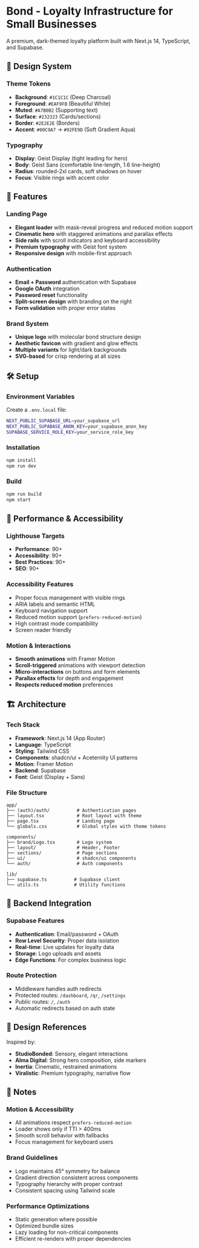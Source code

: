 # Bond - Loyalty Infrastructure for Small Businesses

A premium, dark-themed loyalty platform built with Next.js 14, TypeScript, and Supabase.

## 🎨 Design System

### Theme Tokens
- **Background**: `#1C1C1C` (Deep Charcoal)
- **Foreground**: `#EAF9FB` (Beautiful White)
- **Muted**: `#A7B0B2` (Supporting text)
- **Surface**: `#232323` (Cards/sections)
- **Border**: `#2E2E2E` (Borders)
- **Accent**: `#00C9A7` → `#92FE9D` (Soft Gradient Aqua)

### Typography
- **Display**: Geist Display (tight leading for hero)
- **Body**: Geist Sans (comfortable line-length, 1.6 line-height)
- **Radius**: rounded-2xl cards, soft shadows on hover
- **Focus**: Visible rings with accent color

## 🚀 Features

### Landing Page
- **Elegant loader** with mask-reveal progress and reduced motion support
- **Cinematic hero** with staggered animations and parallax effects
- **Side rails** with scroll indicators and keyboard accessibility
- **Premium typography** with Geist font system
- **Responsive design** with mobile-first approach

### Authentication
- **Email + Password** authentication with Supabase
- **Google OAuth** integration
- **Password reset** functionality
- **Split-screen design** with branding on the right
- **Form validation** with proper error states

### Brand System
- **Unique logo** with molecular bond structure design
- **Aesthetic favicon** with gradient and glow effects
- **Multiple variants** for light/dark backgrounds
- **SVG-based** for crisp rendering at all sizes

## 🛠 Setup

### Environment Variables
Create a `.env.local` file:

```bash
NEXT_PUBLIC_SUPABASE_URL=your_supabase_url
NEXT_PUBLIC_SUPABASE_ANON_KEY=your_supabase_anon_key
SUPABASE_SERVICE_ROLE_KEY=your_service_role_key
```

### Installation
```bash
npm install
npm run dev
```

### Build
```bash
npm run build
npm start
```

## 🎯 Performance & Accessibility

### Lighthouse Targets
- **Performance**: 90+
- **Accessibility**: 90+
- **Best Practices**: 90+
- **SEO**: 90+

### Accessibility Features
- Proper focus management with visible rings
- ARIA labels and semantic HTML
- Keyboard navigation support
- Reduced motion support (`prefers-reduced-motion`)
- High contrast mode compatibility
- Screen reader friendly

### Motion & Interactions
- **Smooth animations** with Framer Motion
- **Scroll-triggered** animations with viewport detection
- **Micro-interactions** on buttons and form elements
- **Parallax effects** for depth and engagement
- **Respects reduced motion** preferences

## 🏗 Architecture

### Tech Stack
- **Framework**: Next.js 14 (App Router)
- **Language**: TypeScript
- **Styling**: Tailwind CSS
- **Components**: shadcn/ui + Aceternity UI patterns
- **Motion**: Framer Motion
- **Backend**: Supabase
- **Font**: Geist (Display + Sans)

### File Structure
```
app/
├── (auth)/auth/          # Authentication pages
├── layout.tsx            # Root layout with theme
├── page.tsx              # Landing page
└── globals.css           # Global styles with theme tokens

components/
├── brand/Logo.tsx        # Logo system
├── layout/               # Header, Footer
├── sections/             # Page sections
├── ui/                   # shadcn/ui components
└── auth/                 # Auth components

lib/
├── supabase.ts          # Supabase client
└── utils.ts             # Utility functions
```

## 🔐 Backend Integration

### Supabase Features
- **Authentication**: Email/password + OAuth
- **Row Level Security**: Proper data isolation
- **Real-time**: Live updates for loyalty data
- **Storage**: Logo uploads and assets
- **Edge Functions**: For complex business logic

### Route Protection
- Middleware handles auth redirects
- Protected routes: `/dashboard`, `/qr`, `/settings`
- Public routes: `/`, `/auth`
- Automatic redirects based on auth state

## 🎨 Design References

Inspired by:
- **StudioBonded**: Sensory, elegant interactions
- **Alma Digital**: Strong hero composition, side markers
- **Inertia**: Cinematic, restrained animations
- **Viralistic**: Premium typography, narrative flow

## 📝 Notes

### Motion & Accessibility
- All animations respect `prefers-reduced-motion`
- Loader shows only if TTI > 400ms
- Smooth scroll behavior with fallbacks
- Focus management for keyboard users

### Brand Guidelines
- Logo maintains 45° symmetry for balance
- Gradient direction consistent across components
- Typography hierarchy with proper contrast
- Consistent spacing using Tailwind scale

### Performance Optimizations
- Static generation where possible
- Optimized bundle sizes
- Lazy loading for non-critical components
- Efficient re-renders with proper dependencies
